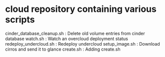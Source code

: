 # cloud repository containing various scripts


cinder_database_cleanup.sh : Delete old volume  entries from cinder database
watch.sh : Watch an overcloud deployment status
redeploy_undercloud.sh : Redeploy undercloud
setup_image.sh : Download cirros and send it to glance
create.sh : Adding create.sh
